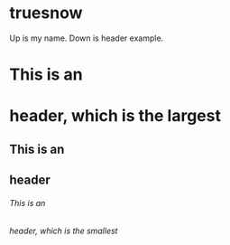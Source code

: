 # truesnow
Up is my name.
Down is header example.


# This is an <h1> header, which is the largest
## This is an <h2> header
###### This is an <h6> header, which is the smallest
